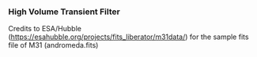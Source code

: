 ### High Volume Transient Filter

Credits to ESA/Hubble (https://esahubble.org/projects/fits_liberator/m31data/) for the sample fits file of M31 (andromeda.fits)
